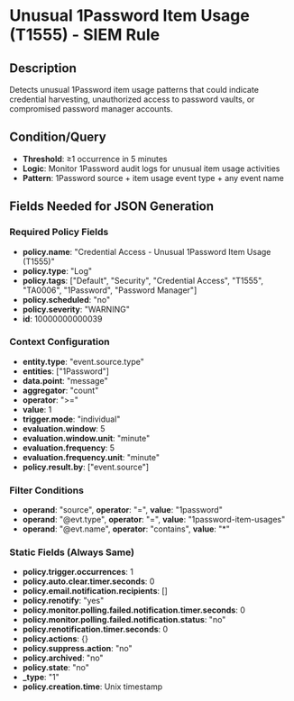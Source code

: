 # Unusual 1Password Item Usage (T1555) - SIEM Rule

## Description
Detects unusual 1Password item usage patterns that could indicate credential harvesting, unauthorized access to password vaults, or compromised password manager accounts.

## Condition/Query
- **Threshold**: ≥1 occurrence in 5 minutes
- **Logic**: Monitor 1Password audit logs for unusual item usage activities
- **Pattern**: 1Password source + item usage event type + any event name

## Fields Needed for JSON Generation

### Required Policy Fields
- **policy.name**: "Credential Access - Unusual 1Password Item Usage (T1555)"
- **policy.type**: "Log"
- **policy.tags**: ["Default", "Security", "Credential Access", "T1555", "TA0006", "1Password", "Password Manager"]
- **policy.scheduled**: "no"
- **policy.severity**: "WARNING"
- **id**: 10000000000039

### Context Configuration
- **entity.type**: "event.source.type"
- **entities**: ["1Password"]
- **data.point**: "message"
- **aggregator**: "count"
- **operator**: ">="
- **value**: 1
- **trigger.mode**: "individual"
- **evaluation.window**: 5
- **evaluation.window.unit**: "minute"
- **evaluation.frequency**: 5
- **evaluation.frequency.unit**: "minute"
- **policy.result.by**: ["event.source"]

### Filter Conditions
- **operand**: "source", **operator**: "=", **value**: "1password"
- **operand**: "@evt.type", **operator**: "=", **value**: "1password-item-usages"
- **operand**: "@evt.name", **operator**: "contains", **value**: "*"

### Static Fields (Always Same)
- **policy.trigger.occurrences**: 1
- **policy.auto.clear.timer.seconds**: 0
- **policy.email.notification.recipients**: []
- **policy.renotify**: "yes"
- **policy.monitor.polling.failed.notification.timer.seconds**: 0
- **policy.monitor.polling.failed.notification.status**: "no"
- **policy.renotification.timer.seconds**: 0
- **policy.actions**: {}
- **policy.suppress.action**: "no"
- **policy.archived**: "no"
- **policy.state**: "no"
- **_type**: "1"
- **policy.creation.time**: Unix timestamp